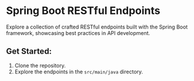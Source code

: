 # Spring Boot RESTful Endpoints

Explore a collection of crafted RESTful endpoints built with the Spring Boot framework, showcasing best practices in API development.

## Get Started:

1. Clone the repository.
2. Explore the endpoints in the `src/main/java` directory.

